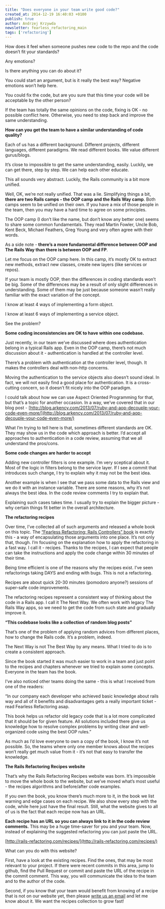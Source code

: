 ```yaml
---
title: "Does everyone in your team write good code?"
created_at: 2014-12-19 16:40:03 +0100
publish: true
author: Andrzej Krzywda
newsletter: fearless_refactoring_main
tags: ['refactoring']
---
```


How does it feel when someone pushes new code to the repo and the code doesn’t fit your standards?

Any emotions?

Is there anything you can do about it?

<!-- more -->

You could start an argument, but is it really the best way? Negative emotions won’t help here.

You could fix the code, but are you sure that this time your code will be acceptable by the other person?

If the team has totally the same opinions on the code, fixing is OK - no possible conflict here. Otherwise, you need to step back and improve the same understanding.

**How can you get the team to have a similar understanding of code quality?**

Each of us has a different background. Different projects, different languages, different paradigms. We read different books. We value different gurus/blogs.

It’s close to impossible to get the same understanding, easily. Luckily, we can get there, step by step. We can help each other educate.

This all sounds very abstract. Luckily, the Rails community is a bit more unified.

Well, OK, we’re not really unified. That was a lie. Simplifying things a bit, **there are two Rails camps - the OOP camp and the Rails Way camp**. Both camps seem to be unified on their own. If you have a mix of those people in the team, then you may have a hard time to agree on some principles.

The OOP camp (I don’t like the name, but don’t know any better one) seems to share some common fundamentals. They read Martin Fowler, Uncle Bob, Kent Beck, Michael Feathers, Greg Young and very often agree with their words.

As a side note - **there’s a more fundamental difference between OOP and The Rails Way than there is between OOP and FP**.

Let me focus on the OOP camp here. In this camp, it’s mostly OK to extract new methods, extract new classes, create new layers (like services or repos).

If your team is mostly OOP, then the differences in coding standards won’t be big. Some of the differences may be a result of only slight differences in understanding. Some of them may be  just because someone wasn’t really familiar with the exact variation of the concept.

I know at least 4 ways of implementing a form object.

I know at least 6 ways of implementing a service object.

See the problem?

**Some coding inconsistencies are OK to have within one codebase.**

Just recently, in our team we’ve discussed where does authentication belong in a typical Rails app. Even in the OOP camp, there’s not much discussion about it - authentication is handled at the controller level.

There’s a problem with authentication at the controller level, though. It makes the controllers deal with non-http concerns.

Moving the authentication to the service objects also doesn’t sound ideal. In fact, we will not easily find a good place for authentication. It is a cross-cutting concern, so it doesn’t fit nicely into the OOP paradigm.

I could talk about how we can use Aspect Oriented Programming for that, but that’s a topic for another occasion. In a way, we’ve covered that in our blog post - [http://blog.arkency.com/2013/07/ruby-and-aop-decouple-your-code-even-more/](http://blog.arkency.com/2013/07/ruby-and-aop-decouple-your-code-even-more/)

What I’m trying to tell here is that, sometimes different standards are OK. They may show us in the code which approach is better. I’d accept all approaches to authentication in a code review, assuming that we all understand the pros/cons.

**Some code changes are harder to accept**

Adding new controller filters is one example. I’m very sceptical about it. Most of the logic in filters belong to the service layer. If I see a commit that introduces such change, I try to explain why it may not be the best idea.

Another example is when I see that we pass some data to the Rails view and we do it with an instance variable. There are some reasons, why it’s not always the best idea. In the code review comments I try to explain that.

Explaining such cases takes time. I usually try to explain the bigger picture - why certain things fit better in the overall architecture.

**The refactoring recipes**

Over time, I’ve collected all of such arguments and released a whole book on this topic. The [“Fearless Refactoring: Rails Controllers” book](http://rails-refactoring.com) is exactly this - a way of encapsulating those arguments into one place. It’s not only that, though. I’m focusing on the explanation how to apply the refactoring in a fast way. I call it - recipes. Thanks to the recipes, I can expect that people can take the instructions and apply the code change within 30 minutes of their time.

Being time efficient is one of the reasons why the recipes exist. I’ve seen refactorings taking DAYS and ending with bugs. This is not a refactoring.

Recipes are about quick 20-30 minutes (pomodoro anyone?) sessions of super-safe code improvements.

The refactoring recipes represent a consistent way of thinking about the code in a Rails app. I call it The Next Way. We often work with legacy The Rails Way apps, so we need to get the code from such state and gradually improve it.

**“This codebase looks like a collection of random blog posts”**

That’s one of the problem of applying random advices from different places, how to change the Rails code. It’s a problem, indeed.

The Next Way is not The Best Way by any means. What I tried to do is to create a consistent approach.

Since the book started it was much easier to work in a team and just point to the recipes and chapters whenever we tried to explain some concepts. Everyone in the team has the book.

I’ve also noticed other teams doing the same - this is what I received from one of the readers:

“In our company each developer who achieved basic knowledge about rails way and all of it benefits and disadvantages gets a really important ticket - read Fearless Refactoring asap.

This book helps us refactor old legacy code that is a lot more complicated that it should be for given feature. All solutions included there give us knowledge how to resolve complex problems by writing clear and well-organized code using the best OOP rules.”

As much as I’d love everyone to own a copy of the book, I know it’s not possible. So, the teams where only one member knows about the recipes won’t really get much value from it - it’s not that easy to transfer the knowledge.

**The Rails Refactoring Recipes website**

That’s why the Rails Refactoring Recipes website was born. It’s impossible to move the whole book to the website, but we’ve moved what’s most useful - the recipes algorithms and before/after code examples.

If you own the book, you know there’s much more to it, in the book we list warning and edge cases on each recipe. We also show every step with the code, while here just have the final result. Still, what the website gives to all of us is the fact that each recipe now has an URL.

**Each recipe has an URL so you can always link to it in the code review comments.** This may be a huge time-saver for you and your team. Now, instead of explaining the suggested refactoring you can just paste the URL.

[http://rails-refactoring.com/recipes/](http://rails-refactoring.com/recipes/)

What can you do with this website?

First, have a look at the existing recipes. Find the ones, that may be most relevant to your project. If there were recent commits in this area, jump to github, find the Pull Request or commit and paste the URL of the recipe in the commit comment. This way, you will communicate the idea to the team and to the author of the code.

Second, if you know that your team would benefit from knowing of a recipe that is not on our website yet, then please [write us an email](mailto:dev@arkency.com) and let me know about it. We want the recipes collection to grow fast!

